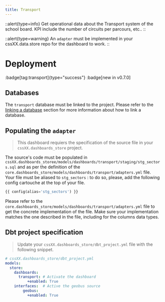 ```yaml
---
title: Transport
---
```


::alert{type=info}
Get operational data about the Transport system of the school board. KPI include the number of circuits per parcours, etc..
::

::alert{type=warning}
An `adapter` must be implemented in your cssXX.data.store repo for the dashboard to work.
:: 


# Deployment
:badge[tag:transport]{type="success"}
:badge[new in v0.7.0]

## Databases

The `transport` database must be linked to the project. Please refer to the [linking a database](/using/configuration/linking) section for more information about how to link a database.

## Populating the `adapter`
> This dashboard requiers the specification of the source file in your `cssXX.dashboards_store` project.

The source's code must be populated in `cssXX.dashboards_storee/models/dashboards/transport/staging/stg_sectors.sql` and as per the definition of the `core.dashboards_store/models/dashboards/transport/adapters.yml` file. Your file must be aliased to `stg_sectors` : to do so, please, add the following config cartouche at the top of your file.

```sql
{{ config(alias='stg_sectors') }}
```

Please refer to the `core.dashboards_store/models/dashboards/transport/adapters.yml` file to get the concrete implementation of the file. Make sure your implementation matches the one described in the file, including for the columns data types. 

## Dbt project specification
> Update your `cssXX.dashboards_store/dbt_project.yml` file with the following snippet.

```yaml
# cssXX.dashboards_store/dbt_project.yml
models:
  store:
    dashboards:
      transport: # Activate the dashboard
          +enabled: True
    interfaces:  # Active the geobus source
        geobus:
          +enabled: True
```